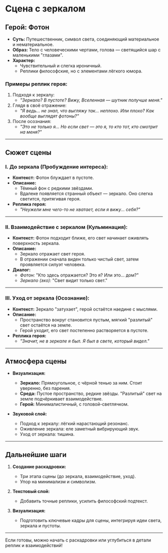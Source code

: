 # Сцена с зеркалом

## Герой: Фотон
- **Суть:** Путешественник, символ света, соединяющий материальное и нематериальное.
- **Образ:** Тело с человеческими чертами, голова — светящийся шар с маленькими "глазами".
- **Характер:** 
  - Чувствительный и слегка ироничный.
  - Реплики философские, но с элементами лёгкого юмора.

### Примеры реплик героя:
1. Подходя к зеркалу:  
   - *"Зеркало? В пустоте? Вижу, Вселенная — шутник получше меня."*
2. Глядя в своё отражение:  
   - *"Я ведь... не знал, что выгляжу так... неплохо. Или плохо? Как вообще выглядят фотоны?"*
3. После осознания:  
   - *"Это не только я... Но если свет — это я, то кто тот, кто смотрит на меня?"*

---

## Сюжет сцены
### **I. До зеркала (Пробуждение интереса):**
- **Контекст:** Фотон блуждает в пустоте.  
- **Описание:**  
  - Тёмный фон с редкими звёздами.  
  - Вдалеке появляется странный объект — зеркало. Оно слегка светится, притягивая героя.  
- **Реплика героя:**  
  - *"Неужели мне чего-то не хватает, если я вижу... себя?"*

---

### **II. Взаимодействие с зеркалом (Кульминация):**
- **Контекст:** Фотон подходит ближе, его свет начинает оживлять поверхность зеркала.  
- **Описание:**  
  - Зеркало отражает свет героя.  
  - В отражении сначала виден только чистый свет, затем проявляется силуэт человека.  
- **Диалог:**  
  - *Фотон:* "Кто здесь отражается? Это я? Или это... дом?"  
  - *Зеркало (эхо):* "Свет видит только свет."

---

### **III. Уход от зеркала (Осознание):**
- **Контекст:** Зеркало "затухает", герой остаётся наедине с мыслями.  
- **Описание:**  
  - Пространство вокруг становится пустым, мягкий "разлитый" свет остаётся на земле.  
  - Герой уходит, его свет постепенно растворяется в пустоте.  
- **Реплика героя:**  
  - *"Значит, не в зеркале я был. Я был в свете, который видел."*

---

## Атмосфера сцены
- **Визуализация:**  
  - **Зеркало:** Прямоугольное, с чёрной тенью за ним. Стоит уверенно, без парения.  
  - **Среда:** Пустое пространство, редкие звёзды. "Разлитый" свет на земле подчёркивает взаимодействие.  
  - **Герой:** Минималистичный, с головой-светлячком.  

- **Звуковой слой:**  
  - Подход к зеркалу: лёгкий нарастающий резонанс.  
  - Оживление зеркала: еле заметный вибрирующий звук.  
  - Уход от зеркала: тишина.

---

## Дальнейшие шаги
1. **Создание раскадровки:**
   - Три этапа сцены (до зеркала, взаимодействие, уход).  
   - Упор на минимализм и символизм.  

2. **Текстовый слой:**  
   - Добавить точные реплики, усилить философский подтекст.

3. **Визуализация:**  
   - Подготовить ключевые кадры для сцены, интегрируя идеи света, зеркала и пустоты.  

---

Если готовы, можно начать с раскадровки или углубиться в детали реплик и взаимодействий! 
